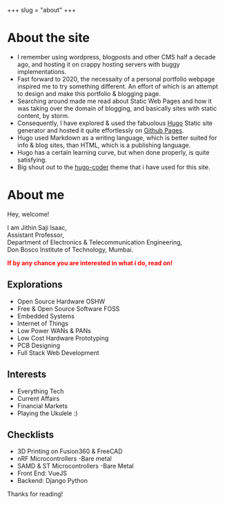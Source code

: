 +++ 
slug = "about"
+++

# About the site
- I remember using wordpress, blogposts and other CMS half a decade ago, and hosting it on crappy hosting servers with buggy implementations.   
- Fast forward to 2020, the necessaity of a personal portfolio webpage inspired me to try something different. An effort of which is an attempt to design and make this portfolio & blogging page.  
- Searching around made me read about Static Web Pages and how it was taking over the domain of blogging, and basically sites with static content, by storm.  
- Consequently, I have explored & used the fabuolous [Hugo](https://gohugo.io/) Static site generator and hosted it quite effortlessly on [Github Pages](https://pages.github.com/).
- Hugo used Markdown as a writing language, which is better suited for info & blog sites, than HTML, which is a publishing language.
- Hugo has a certain learning curve, but when done properly, is quite satisfying.
- Big shout out to the [hugo-coder](https://github.com/luizdepra/hugo-coder/) theme that i have used for this site.

# About me 
Hey, welcome!

I am Jithin Saji Isaac,  
Assistant Professor,  
Department of Electronics & Telecommunication Engineering,  
Don Bosco Institute of Technology, Mumbai.
  
  
 <span style="color:red"> **If by any chance you are interested in what i do, read on!** </span>
 ## Explorations
 
* Open Source Hardware OSHW
* Free & Open Source Software FOSS
* Embedded Systems
* Internet of Things
* Low Power WANs & PANs
* Low Cost Hardware Prototyping
* PCB Designing 
* Full Stack Web Development
 
 ## Interests
 
* Everything Tech
* Current Affairs
* Financial Markets
* Playing the Ukulele :) 

 ## Checklists 

* 3D Printing on Fusion360 & FreeCAD
* nRF Microcontrollers -Bare metal
* SAMD & ST Microcontrollers -Bare Metal 
* Front End: VueJS
* Backend: Django Python

Thanks for reading!
